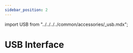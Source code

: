 ```yaml
---
sidebar_position: 2
---
```


import USB from "../../../../common/accessories/\_usb.mdx";

# USB Interface

<USB product="Radxa CM3 IO Board" model="radxa-cm3-io" usb_dev="sda" usb_dev_img="/img/cm3/cm3-io-lsblk-usb.webp" usb_dev_sd_read_time="1.31635 s" usb_dev_sd_read_speed="79.7 MB/s" usb_dev_sd_write_time="2.86056 s" usb_dev_sd_write_speed="36.7 MB/s" />
